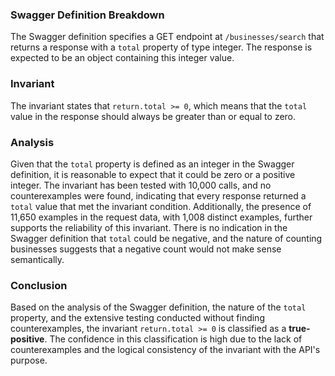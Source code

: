 ### Swagger Definition Breakdown
The Swagger definition specifies a GET endpoint at `/businesses/search` that returns a response with a `total` property of type integer. The response is expected to be an object containing this integer value.

### Invariant
The invariant states that `return.total >= 0`, which means that the `total` value in the response should always be greater than or equal to zero.

### Analysis
Given that the `total` property is defined as an integer in the Swagger definition, it is reasonable to expect that it could be zero or a positive integer. The invariant has been tested with 10,000 calls, and no counterexamples were found, indicating that every response returned a `total` value that met the invariant condition. Additionally, the presence of 11,650 examples in the request data, with 1,008 distinct examples, further supports the reliability of this invariant. There is no indication in the Swagger definition that `total` could be negative, and the nature of counting businesses suggests that a negative count would not make sense semantically.

### Conclusion
Based on the analysis of the Swagger definition, the nature of the `total` property, and the extensive testing conducted without finding counterexamples, the invariant `return.total >= 0` is classified as a **true-positive**. The confidence in this classification is high due to the lack of counterexamples and the logical consistency of the invariant with the API's purpose.
